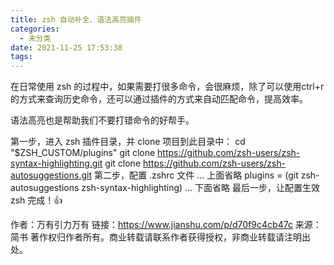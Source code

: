 ```yaml
---
title: zsh 自动补全、语法高亮插件
categories:
  - 未分类
date: 2021-11-25 17:53:38
tags:
---
```

在日常使用 zsh 的过程中，如果需要打很多命令，会很麻烦，除了可以使用ctrl+r 的方式来查询历史命令，还可以通过插件的方式来自动匹配命令，提高效率。

语法高亮也是帮助我们不要打错命令的好帮手。

第一步，进入 zsh 插件目录，并 clone 项目到此目录中：
cd "$ZSH_CUSTOM/plugins"
git clone https://github.com/zsh-users/zsh-syntax-highlighting.git
git clone https://github.com/zsh-users/zsh-autosuggestions.git
第二步，配置 .zshrc 文件
... 上面省略
plugins = (git zsh-autosuggestions zsh-syntax-highlighting)
... 下面省略
最后一步，让配置生效
zsh
完成！👍

作者：万有引力万有
链接：https://www.jianshu.com/p/d70f9c4cb47c
来源：简书
著作权归作者所有。商业转载请联系作者获得授权，非商业转载请注明出处。